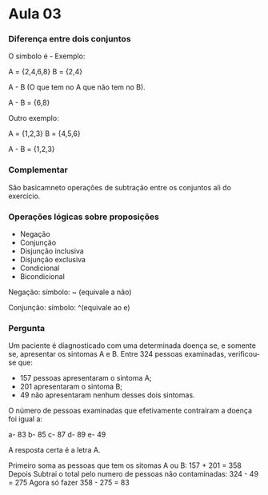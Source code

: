 # Aula 03

### Diferença entre dois conjuntos

O simbolo é -
Exemplo:

A = {2,4,6,8}
B = {2,4}

A - B (O que tem no A que não tem no B).

A - B = {6,8}

Outro exemplo:

A = {1,2,3}
B = {4,5,6}

A - B = {1,2,3}

### Complementar 

São basicamneto operações de subtração entre os conjuntos ali do exercício.

### Operações lógicas sobre proposições

- Negação
- Conjunção
- Disjunção inclusiva
- Disjunção exclusiva
- Condicional
- Bicondicional

Negação:
símbolo: ~ (equivale a não)

Conjunção:
símbolo: ^(equivale ao e)

### Pergunta

Um paciente é diagnosticado com uma determinada doença se, e somente se, apresentar os sintomas A e B. Entre 324 pessoas examinadas, verificou-se que:

- 157 pessoas apresentaram o sintoma A;
- 201 apresentaram o sintoma B;
- 49 não apresentaram nenhum desses dois sintomas.

O número de pessoas examinadas que efetivamente contraíram a doença foi igual a:

a- 83
b- 85
c- 87
d- 89
e- 49

A resposta certa é a letra A.

Primeiro soma as pessoas que tem os sitomas A ou B: 157 + 201 = 358
Depois Subtrai o total pelo numero de pessoas não contaminadas: 324 - 49 = 275
Agora só fazer 358 - 275 = 83






